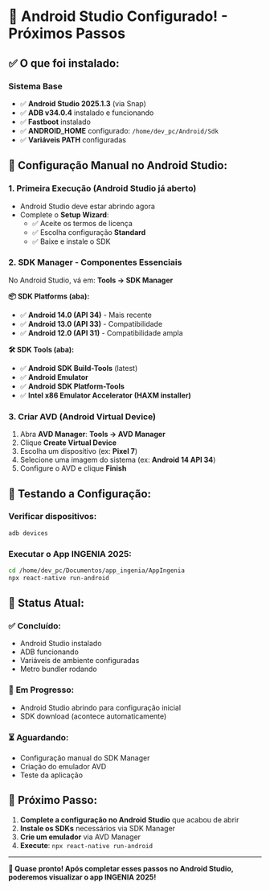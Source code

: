 # 🚀 Android Studio Configurado! - Próximos Passos

## ✅ **O que foi instalado:**

### Sistema Base
- ✅ **Android Studio 2025.1.3** (via Snap)
- ✅ **ADB v34.0.4** instalado e funcionando
- ✅ **Fastboot** instalado
- ✅ **ANDROID_HOME** configurado: `/home/dev_pc/Android/Sdk`
- ✅ **Variáveis PATH** configuradas

## 🎯 **Configuração Manual no Android Studio:**

### 1. **Primeira Execução (Android Studio já aberto)**
- Android Studio deve estar abrindo agora
- Complete o **Setup Wizard**:
  - ✅ Aceite os termos de licença
  - ✅ Escolha configuração **Standard**
  - ✅ Baixe e instale o SDK

### 2. **SDK Manager - Componentes Essenciais**
No Android Studio, vá em: **Tools → SDK Manager**

**📦 SDK Platforms (aba):**
- ✅ **Android 14.0 (API 34)** - Mais recente
- ✅ **Android 13.0 (API 33)** - Compatibilidade
- ✅ **Android 12.0 (API 31)** - Compatibilidade ampla

**🛠️ SDK Tools (aba):**
- ✅ **Android SDK Build-Tools** (latest)
- ✅ **Android Emulator**
- ✅ **Android SDK Platform-Tools**
- ✅ **Intel x86 Emulator Accelerator (HAXM installer)**

### 3. **Criar AVD (Android Virtual Device)**
1. Abra **AVD Manager**: **Tools → AVD Manager**
2. Clique **Create Virtual Device**
3. Escolha um dispositivo (ex: **Pixel 7**)
4. Selecione uma imagem do sistema (ex: **Android 14 API 34**)
5. Configure o AVD e clique **Finish**

## 🚀 **Testando a Configuração:**

### Verificar dispositivos:
```bash
adb devices
```

### Executar o App INGENIA 2025:
```bash
cd /home/dev_pc/Documentos/app_ingenia/AppIngenia
npx react-native run-android
```

## 📱 **Status Atual:**

### ✅ **Concluído:**
- Android Studio instalado
- ADB funcionando
- Variáveis de ambiente configuradas
- Metro bundler rodando

### 🔄 **Em Progresso:**
- Android Studio abrindo para configuração inicial
- SDK download (acontece automaticamente)

### ⏳ **Aguardando:**
- Configuração manual do SDK Manager
- Criação do emulador AVD
- Teste da aplicação

## 🎯 **Próximo Passo:**
1. **Complete a configuração no Android Studio** que acabou de abrir
2. **Instale os SDKs** necessários via SDK Manager
3. **Crie um emulador** via AVD Manager
4. **Execute**: `npx react-native run-android`

---

**🎉 Quase pronto! Após completar esses passos no Android Studio, poderemos visualizar o app INGENIA 2025!**
